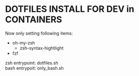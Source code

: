 # DOTFILES INSTALL FOR DEV in CONTAINERS
Now only setting following items:
- oh-my-zsh
    - zsh-syntax-hightlight
- fzf

zsh entrypoint: dotfiles.sh  
bash entrypoit: only_bash.sh
